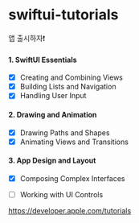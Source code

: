 # swiftui-tutorials
앱 출시하자❗️


#### 1. SwiftUI Essentials
- [x] Creating and Combining Views
- [x] Building Lists and Navigation
- [x] Handling User Input

#### 2. Drawing and Animation
- [x] Drawing Paths and Shapes
- [x] Animating Views and Transitions

#### 3. App Design and Layout
- [x] Composing Complex Interfaces
- [ ] Working with UI Controls



https://developer.apple.com/tutorials
